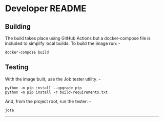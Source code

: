 # Developer README

## Building
The build takes place using GitHub Actions but a docker-compose file
is included to simplify local builds. To build the image run: -

    docker-compose build

## Testing
With the image built, use the Job tester utility: -

    python -m pip install --upgrade pip
    python -m pip install -r build-requirements.txt

And, from the project root, run the tester: -

    jote

---
